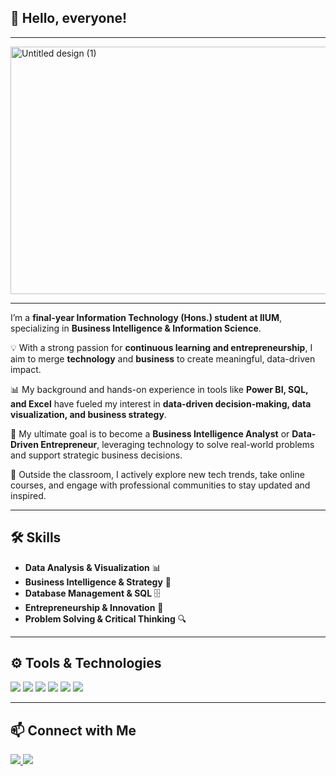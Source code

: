 ## <p align="center">
  ## 👋 Hello, everyone!
</p>

---

<img width="1584" height="396" alt="Untitled design (1)" src="https://github.com/user-attachments/assets/394b1be1-818a-4a96-abb0-d7b5e92a43cc" /><!-- Banner Section -->
<p align="center">

---

I’m a **final-year Information Technology (Hons.) student at IIUM**, specializing in **Business Intelligence & Information Science**.  

💡 With a strong passion for **continuous learning and entrepreneurship**, I aim to merge **technology** and **business** to create meaningful, data-driven impact.  

📊 My background and hands-on experience in tools like **Power BI, SQL, and Excel** have fueled my interest in **data-driven decision-making, data visualization, and business strategy**.  

🚀 My ultimate goal is to become a **Business Intelligence Analyst** or **Data-Driven Entrepreneur**, leveraging technology to solve real-world problems and support strategic business decisions.  

🌱 Outside the classroom, I actively explore new tech trends, take online courses, and engage with professional communities to stay updated and inspired.

---

## 🛠️ Skills  
- **Data Analysis & Visualization** 📊  
- **Business Intelligence & Strategy** 💼  
- **Database Management & SQL** 🗄️  
- **Entrepreneurship & Innovation** 🚀  
- **Problem Solving & Critical Thinking** 🔍  

---

## ⚙️ Tools & Technologies  
<p align="left">
  <img src="https://img.shields.io/badge/-Power%20BI-F2C811?style=for-the-badge&logo=Power%20BI&logoColor=black"/>
  <img src="https://img.shields.io/badge/-SQL-4479A1?style=for-the-badge&logo=MySQL&logoColor=white"/>
  <img src="https://img.shields.io/badge/-Excel-217346?style=for-the-badge&logo=Microsoft%20Excel&logoColor=white"/>
  <img src="https://img.shields.io/badge/-Python-3776AB?style=for-the-badge&logo=Python&logoColor=white"/>
  <img src="https://img.shields.io/badge/-Tableau-E97627?style=for-the-badge&logo=Tableau&logoColor=white"/>
  <img src="https://img.shields.io/badge/-GitHub-181717?style=for-the-badge&logo=GitHub&logoColor=white"/>
</p>

---

## 📫 Connect with Me  
<p align="left">
  <a href="https://www.linkedin.com/in/arinabtrsyia" target="_blank">
    <img src="https://img.shields.io/badge/-LinkedIn-0077B5?style=for-the-badge&logo=Linkedin&logoColor=white"/>
  </a>
  <a href="mailto:arinasobhan75@gmail.com">
    <img src="https://img.shields.io/badge/-Gmail-D14836?style=for-the-badge&logo=Gmail&logoColor=white"/>
  </a>
</p>


<!--
**arinasobhan/arinasobhan** is a ✨ _special_ ✨ repository because its `README.md` (this file) appears on your GitHub profile.

Here are some ideas to get you started:

- 🔭 I’m currently working on ...
- 🌱 I’m currently learning ...
- 👯 I’m looking to collaborate on ...
- 🤔 I’m looking for help with ...
- 💬 Ask me about ...
- 📫 How to reach me: ...
- 😄 Pronouns: ...
- ⚡ Fun fact: ...
-->
